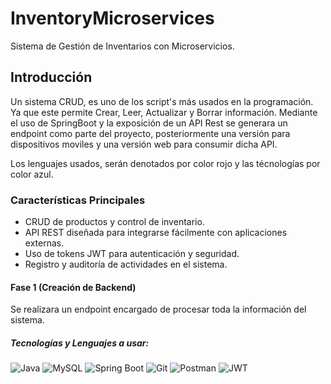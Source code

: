 # InventoryMicroservices
Sistema de Gestión de Inventarios con Microservicios.

## Introducción
Un sistema CRUD, es uno de los script's más usados en la programación.
Ya que este permite Crear, Leer, Actualizar y Borrar información.
Mediante el uso de SpringBoot y la exposición de un API Rest se generara un endpoint como parte del proyecto, posteriormente una versión para dispositivos moviles y una versión web para consumir dicha API.

Los lenguajes usados, serán denotados por color rojo y las técnologías por color azul.

### Características Principales
- CRUD de productos y control de inventario.
- API REST diseñada para integrarse fácilmente con aplicaciones externas.
- Uso de tokens JWT para autenticación y seguridad.
- Registro y auditoría de actividades en el sistema.

#### Fase 1 (Creación de Backend)
Se realizara un endpoint encargado de procesar toda la información del sistema.

##### Tecnologías y Lenguajes a usar:

![Java](https://img.shields.io/badge/Java-23-red) 
![MySQL](https://img.shields.io/badge/MySQL-8.0-red)
![Spring Boot](https://img.shields.io/badge/Spring%20Boot-3.4.1-blue) 
![Git](https://img.shields.io/badge/Git-2.34-blue)
![Postman](https://img.shields.io/badge/Postman-API-blue)
![JWT](https://img.shields.io/badge/JWT-Json%20Web%20Token-blue)
